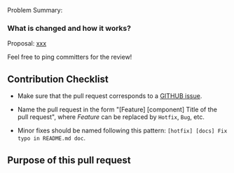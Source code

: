 <!--

Thank you for contributing to StreamPark! Please make sure that your code changes
are covered with tests. And in case of new features or big changes
remember to adjust the documentation.

### What problem does this PR solve?

Issue Number: close #xxx <!-- REMOVE this line if no issue to close -->

Problem Summary:

### What is changed and how it works?

Proposal: [xxx](url) <!-- REMOVE this line if not applicable -->


Feel free to ping committers for the review!

## Contribution Checklist

  - Make sure that the pull request corresponds to a [GITHUB issue](https://github.com/apache/streampark/issues).

  - Name the pull request in the form "[Feature] [component] Title of the pull request", where *Feature* can be replaced by `Hotfix`, `Bug`, etc.

  - Minor fixes should be named following this pattern: `[hotfix] [docs] Fix typo in README.md doc`.


## Purpose of this pull request

<!-- Describe the purpose of this pull request. For example: This pull request adds checkstyle plugin.-->

